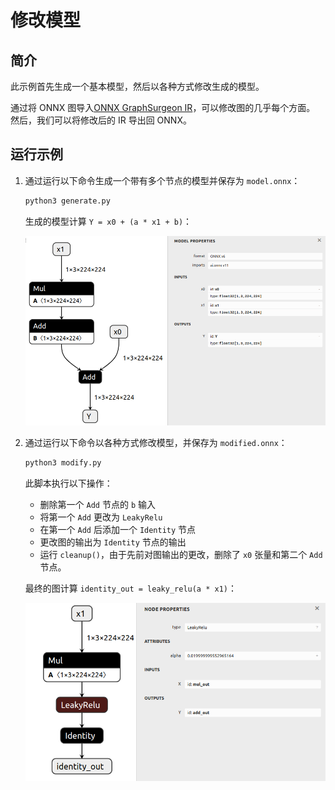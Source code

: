 # 修改模型

## 简介

此示例首先生成一个基本模型，然后以各种方式修改生成的模型。

通过将 ONNX 图导入[ONNX GraphSurgeon IR](../../README.md#ir)，可以修改图的几乎每个方面。
然后，我们可以将修改后的 IR 导出回 ONNX。

## 运行示例

1. 通过运行以下命令生成一个带有多个节点的模型并保存为 `model.onnx`：

   ```bash
   python3 generate.py
   ```

   生成的模型计算 `Y = x0 + (a * x1 + b)`：

   ![../resources/04_model.onnx.png](./assets/04_model.onnx.png)

2. 通过运行以下命令以各种方式修改模型，并保存为 `modified.onnx`：

   ```bash
   python3 modify.py
   ```

   此脚本执行以下操作：

   - 删除第一个 `Add` 节点的 `b` 输入
   - 将第一个 `Add` 更改为 `LeakyRelu`
   - 在第一个 `Add` 后添加一个 `Identity` 节点
   - 更改图的输出为 `Identity` 节点的输出
   - 运行 `cleanup()`，由于先前对图输出的更改，删除了 `x0` 张量和第二个 `Add` 节点。

   最终的图计算 `identity_out = leaky_relu(a * x1)`：

   ![../resources/04_modified.onnx.png](./assets/04_modified.onnx.png)
